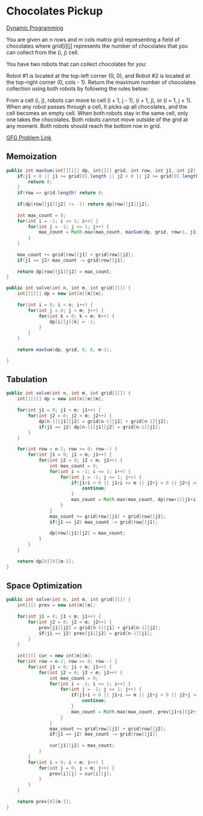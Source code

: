 # Chocolates Pickup

[Dynamic Programming](../DynamicProgramming.md)

You are given an n rows and m cols matrix grid representing a field of chocolates where grid[i][j] represents the number of chocolates that you can collect from the (i, j) cell.

You have two robots that can collect chocolates for you:

Robot #1 is located at the top-left corner (0, 0), and
Robot #2 is located at the top-right corner (0, cols - 1).
Return the maximum number of chocolates collection using both robots by following the rules below:

From a cell (i, j), robots can move to cell (i + 1, j - 1), (i + 1, j), or (i + 1, j + 1).
When any robot passes through a cell, It picks up all chocolates, and the cell becomes an empty cell.
When both robots stay in the same cell, only one takes the chocolates.
Both robots cannot move outside of the grid at any moment.
Both robots should reach the bottom row in grid.

[GFG Problem Link](https://www.geeksforgeeks.org/problems/chocolates-pickup/1)

## Memoization
``` java
public int maxSum(int[][][] dp, int[][] grid, int row, int j1, int j2) {
    if(j1 < 0 || j1 >= grid[0].length || j2 < 0 || j2 >= grid[0].length) {
        return 0;
    }
    if(row == grid.length) return 0;
    
    if(dp[row][j1][j2] != -1) return dp[row][j1][j2];
    
    int max_count = 0;
    for(int i = -1; i <= 1; i++) {
        for(int j = -1; j <= 1; j++) {
            max_count = Math.max(max_count, maxSum(dp, grid, row+1, j1+i, j2+j));
        }
    }
    
    max_count += grid[row][j1] + grid[row][j2];
    if(j1 == j2) max_count -= grid[row][j1];
    
    return dp[row][j1][j2] = max_count;
}
```
``` java
public int solve(int n, int m, int grid[][]) {
    int[][][] dp = new int[n][m][m];
    
    for(int i = 0; i < n; i++) {
        for(int j = 0; j < m; j++) {
            for(int k = 0; k < m; k++) {
                dp[i][j][k] = -1;
            }
        }
    }
    
    return maxSum(dp, grid, 0, 0, m-1);

}
```

## Tabulation
``` java
public int solve(int n, int m, int grid[][]) {
    int[][][] dp = new int[n][m][m];
    
    for(int j1 = 0; j1 < m; j1++) {
        for(int j2 = 0; j2 < m; j2++) {
            dp[n-1][j1][j2] = grid[n-1][j1] + grid[n-1][j2];
            if(j1 == j2) dp[n-1][j1][j2] = grid[n-1][j1];
        }
    }

    for(int row = n-2; row >= 0; row--) {
        for(int j1 = 0; j1 < m; j1++) {
            for(int j2 = 0; j2 < m; j2++) {
                int max_count = 0;
                for(int i = -1; i <= 1; i++) {
                    for(int j = -1; j <= 1; j++) {
                        if(j1+i < 0 || j1+i >= m || j2+j < 0 || j2+j >= m) {
                            continue;
                        }
                        max_count = Math.max(max_count, dp[row+1][j1+i][j2+j]);
                    }
                }
                max_count += grid[row][j1] + grid[row][j2];
                if(j1 == j2) max_count -= grid[row][j1];
                
                dp[row][j1][j2] = max_count;
            }
        }
    }
    
    return dp[0][0][m-1];
}
```

## Space Optimization
``` java
public int solve(int n, int m, int grid[][]) {
    int[][] prev = new int[m][m];
    
    for(int j1 = 0; j1 < m; j1++) {
        for(int j2 = 0; j2 < m; j2++) {
            prev[j1][j2] = grid[n-1][j1] + grid[n-1][j2];
            if(j1 == j2) prev[j1][j2] = grid[n-1][j1];
        }
    }
    
    int[][] cur = new int[m][m];
    for(int row = n-2; row >= 0; row--) {
        for(int j1 = 0; j1 < m; j1++) {
            for(int j2 = 0; j2 < m; j2++) {
                int max_count = 0;
                for(int i = -1; i <= 1; i++) {
                    for(int j = -1; j <= 1; j++) {
                        if(j1+i < 0 || j1+i >= m || j2+j < 0 || j2+j >= m) {
                            continue;
                        }
                        max_count = Math.max(max_count, prev[j1+i][j2+j]);
                    }
                }
                max_count += grid[row][j1] + grid[row][j2];
                if(j1 == j2) max_count -= grid[row][j1];
                
                cur[j1][j2] = max_count;
            }
        }
        for(int i = 0; i < m; i++) {
            for(int j = 0; j < m; j++) {
                prev[i][j] = cur[i][j];
            }
        }
    }
    
    return prev[0][m-1];
}
```